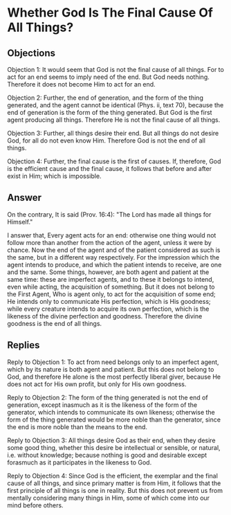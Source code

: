# Whether God Is The Final Cause Of All Things?

## Objections

Objection 1: It would seem that God is not the final cause of all things. For to act for an end seems to imply need of the end. But God needs nothing. Therefore it does not become Him to act for an end.

Objection 2: Further, the end of generation, and the form of the thing generated, and the agent cannot be identical (Phys. ii, text 70), because the end of generation is the form of the thing generated. But God is the first agent producing all things. Therefore He is not the final cause of all things.

Objection 3: Further, all things desire their end. But all things do not desire God, for all do not even know Him. Therefore God is not the end of all things.

Objection 4: Further, the final cause is the first of causes. If, therefore, God is the efficient cause and the final cause, it follows that before and after exist in Him; which is impossible.

## Answer

On the contrary, It is said (Prov. 16:4): "The Lord has made all things for Himself."

I answer that, Every agent acts for an end: otherwise one thing would not follow more than another from the action of the agent, unless it were by chance. Now the end of the agent and of the patient considered as such is the same, but in a different way respectively. For the impression which the agent intends to produce, and which the patient intends to receive, are one and the same. Some things, however, are both agent and patient at the same time: these are imperfect agents, and to these it belongs to intend, even while acting, the acquisition of something. But it does not belong to the First Agent, Who is agent only, to act for the acquisition of some end; He intends only to communicate His perfection, which is His goodness; while every creature intends to acquire its own perfection, which is the likeness of the divine perfection and goodness. Therefore the divine goodness is the end of all things.

## Replies

Reply to Objection 1: To act from need belongs only to an imperfect agent, which by its nature is both agent and patient. But this does not belong to God, and therefore He alone is the most perfectly liberal giver, because He does not act for His own profit, but only for His own goodness.

Reply to Objection 2: The form of the thing generated is not the end of generation, except inasmuch as it is the likeness of the form of the generator, which intends to communicate its own likeness; otherwise the form of the thing generated would be more noble than the generator, since the end is more noble than the means to the end.

Reply to Objection 3: All things desire God as their end, when they desire some good thing, whether this desire be intellectual or sensible, or natural, i.e. without knowledge; because nothing is good and desirable except forasmuch as it participates in the likeness to God.

Reply to Objection 4: Since God is the efficient, the exemplar and the final cause of all things, and since primary matter is from Him, it follows that the first principle of all things is one in reality. But this does not prevent us from mentally considering many things in Him, some of which come into our mind before others.